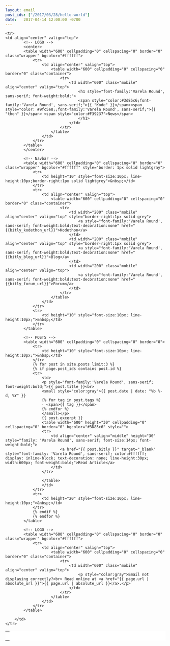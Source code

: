 ```yaml
---
layout: email
post_ids: ["/2017/03/28/hello-world"]
date:   2017-04-14 12:00:00 -0700
---
```

<table width="640" cellpadding="0" cellspacing="0" border="0" class="wrapper" bgcolor="#FFFFFF">
  <tr>
    <td height="10" style="font-size:10px; line-height:10px;">&nbsp;</td>
  </tr>
  
	<tr>
    <td align="center" valign="top">
			<!-- LOGO -->
			<center>
			<table width="600" cellpadding="0" cellspacing="0" border="0" class="wrapper" bgcolor="#ffffff">
				<tr>
					<td align="center" valign="top">
						<table width="600" cellpadding="0" cellspacing="0" border="0" class="container">
							<tr>
								<td width="600" class="mobile" align="center" valign="top">
									<h1 style="font-family:'Varela Round', sans-serif; font-weight:bold;">
									<span style="color:#3d85c6;font-family:'Varela Round', sans-serif;">{{ "Kode" }}</span><span style="color: #9fc5e8;;font-family:'Varela Round', sans-serif;">{{ "thon" }}</span> <span style="color:#F39237">News</span>
									</h1>
								</td>
							</tr>
						</table>
					</td>
				</tr>
			</table>
			</center>

			<!-- Navbar -->
			<table width="600" cellpadding="0" cellspacing="0" border="0" class="wrapper" bgcolor="#ffffff" style="border: 1px solid lightgray">
				<tr>
					<td height="10" style="font-size:10px; line-height:10px;border-right:1px solid lightgrey">&nbsp;</td>
				</tr>
				<tr>
					<td align="center" valign="top">
						<table width="600" cellpadding="0" cellspacing="0" border="0" class="container">
							<tr>
								<td width="200" class="mobile" align="center" valign="top" style="border-right:1px solid grey">
									<a style="font-family:'Varela Round', sans-serif; font-weight:bold;text-decoration:none" href="{{bitly_kodethon_url}}">Kodethon</a>	
								</td>
								<td width="200" class="mobile" align="center" valign="top" style="border-right:1px solid grey">
									<a style="font-family:'Varela Round', sans-serif; font-weight:bold;text-decoration:none" href="{{bitly_blog_url}}">Blog</a>	
								</td>
								<td width="200" class="mobile" align="center" valign="top">
									<a style="font-family:'Varela Round', sans-serif; font-weight:bold;text-decoration:none" href="{{bitly_forum_url}}">Forum</a>	
								</td>
							</tr>
						</table>
					</td>
				</tr>
				<tr>
					<td height="10" style="font-size:10px; line-height:10px;">&nbsp;</td>
				</tr>
			</table>

			<!-- POSTS -->
			<table width="600" cellpadding="0" cellspacing="0" border="0">
				<tr>
					<td height="10" style="font-size:10px; line-height:10px;">&nbsp;</td>
				</tr>
				{% for post in site.posts limit:3 %}
				{% if page.post_ids contains post.id %}
				<tr>
					<td>
					<p style="font-family:'Varela Round', sans-serif; font-weight:bold;">{{ post.title }}<br>
					<small style="color:gray">{{ post.date | date: "%b %-d, %Y" }}
					{% for tag in post.tags %}		
					· <span>{{ tag }}</span>
					{% endfor %}
					</small></p>
					{{ post.excerpt }} 
					<table width="600" height="30" cellpadding="0" cellspacing="0" border="0" bgcolor="#3D85c6" style="">
					<tr>
						<td align="center" valign="middle" height="30" style="family: 'Varela Round', sans-serif; font-size:14px; font-weight:bold;">
							<a href="{{ post.bitly }}" target="_blank" style="font-family: 'Varela Round', sans-serif; color:#ffffff; display: inline-block; text-decoration: none; line-height:30px; width:600px; font-weight:bold;">Read Article</a>
						</td>
					</tr>

					</table>
					</td>
				</tr>
				<tr>
					<td height="20" style="font-size:10px; line-height:10px;">&nbsp;</td>
				</tr>
				{% endif %}
				{% endfor %}
			</table>

			<!-- LOGO -->
			<table width="600" cellpadding="0" cellspacing="0" border="0" class="wrapper" bgcolor="#ffffff">
				<tr>
					<td align="center" valign="top">
						<table width="600" cellpadding="0" cellspacing="0" border="0" class="container">
							<tr>
								<td width="600" class="mobile" align="center" valign="top">
									<p style="color:gray">Email not displaying correctly?<br> Read online at <a href="{{ page.url | absolute_url }}">{{ page.url | absolute_url }}</a>.</p> 
								</td>
							</tr>
						</table>
					</td>
				</tr>
			</table>

		</td>
	</tr>

  <tr>
    <td height="10" style="font-size:10px; line-height:10px;">&nbsp;</td>
  </tr>
</table>
